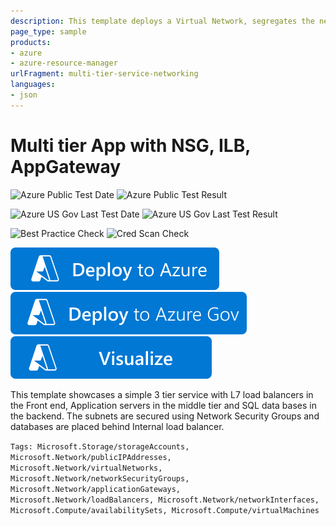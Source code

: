 ```yaml
---
description: This template deploys a Virtual Network, segregates the network through subnets, deploys VMs and configures load balancing
page_type: sample
products:
- azure
- azure-resource-manager
urlFragment: multi-tier-service-networking
languages:
- json
---
```

# Multi tier App with NSG, ILB, AppGateway

![Azure Public Test Date](https://azurequickstartsservice.blob.core.windows.net/badges/demos/multi-tier-service-networking/PublicLastTestDate.svg)
![Azure Public Test Result](https://azurequickstartsservice.blob.core.windows.net/badges/demos/multi-tier-service-networking/PublicDeployment.svg)

![Azure US Gov Last Test Date](https://azurequickstartsservice.blob.core.windows.net/badges/demos/multi-tier-service-networking/FairfaxLastTestDate.svg)
![Azure US Gov Last Test Result](https://azurequickstartsservice.blob.core.windows.net/badges/demos/multi-tier-service-networking/FairfaxDeployment.svg)

![Best Practice Check](https://azurequickstartsservice.blob.core.windows.net/badges/demos/multi-tier-service-networking/BestPracticeResult.svg)
![Cred Scan Check](https://azurequickstartsservice.blob.core.windows.net/badges/demos/multi-tier-service-networking/CredScanResult.svg)

[![Deploy To Azure](https://raw.githubusercontent.com/Azure/azure-quickstart-templates/master/1-CONTRIBUTION-GUIDE/images/deploytoazure.svg?sanitize=true)](https://portal.azure.com/#create/Microsoft.Template/uri/https%3A%2F%2Fraw.githubusercontent.com%2FAzure%2Fazure-quickstart-templates%2Fmaster%2Fdemos%2Fmulti-tier-service-networking%2Fazuredeploy.json)
[![Deploy To AzureUS Gov](https://raw.githubusercontent.com/Azure/azure-quickstart-templates/master/1-CONTRIBUTION-GUIDE/images/deploytoazuregov.svg?sanitize=true)](https://portal.azure.us/#create/Microsoft.Template/uri/https%3A%2F%2Fraw.githubusercontent.com%2FAzure%2Fazure-quickstart-templates%2Fmaster%2Fdemos%2Fmulti-tier-service-networking%2Fazuredeploy.json)
[![Visualize](https://raw.githubusercontent.com/Azure/azure-quickstart-templates/master/1-CONTRIBUTION-GUIDE/images/visualizebutton.svg?sanitize=true)](http://armviz.io/#/?load=https%3A%2F%2Fraw.githubusercontent.com%2FAzure%2Fazure-quickstart-templates%2Fmaster%2Fdemos%2Fmulti-tier-service-networking%2Fazuredeploy.json)

This template showcases a simple 3 tier service with L7 load balancers in the Front end, Application servers in the middle tier and SQL data bases in the backend. The subnets are secured using Network Security Groups and databases are placed behind Internal load balancer.

`Tags: Microsoft.Storage/storageAccounts, Microsoft.Network/publicIPAddresses, Microsoft.Network/virtualNetworks, Microsoft.Network/networkSecurityGroups, Microsoft.Network/applicationGateways, Microsoft.Network/loadBalancers, Microsoft.Network/networkInterfaces, Microsoft.Compute/availabilitySets, Microsoft.Compute/virtualMachines`
